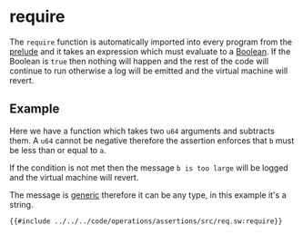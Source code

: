 # require

The `require` function is automatically imported into every program from the [prelude](../../misc/prelude.md) and it takes an expression which must evaluate to a [Boolean](../../language/built-ins/boolean.md). If the Boolean is `true` then nothing will happen and the rest of the code will continue to run otherwise a log will be emitted and the virtual machine will revert.

## Example

Here we have a function which takes two `u64` arguments and subtracts them. A `u64` cannot be negative therefore the assertion enforces that `b` must be less than or equal to `a`.

If the condition is not met then the message `b is too large` will be logged and the virtual machine will revert.

The message is [generic](../../language/generics/index.md) therefore it can be any type, in this example it's a string.

```sway
{{#include ../../../code/operations/assertions/src/req.sw:require}}
```
